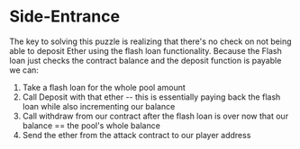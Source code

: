# Side-Entrance

The key to solving this puzzle is realizing that there's no check on not being able to deposit Ether using the flash loan functionality. Because the Flash loan just checks the contract balance and the deposit function is payable we can: 
1. Take a flash loan for the whole pool amount
2. Call Deposit with that ether -- this is essentially paying back the flash loan while also incrementing our balance
3. Call withdraw from our contract after the flash loan is over now that our balance == the pool's whole balance
4. Send the ether from the attack contract to our player address